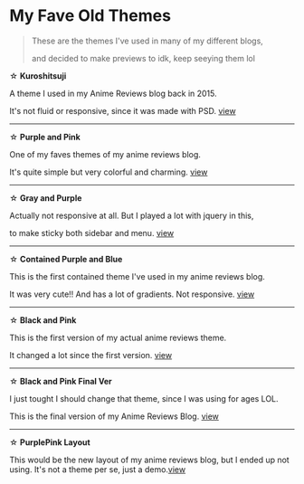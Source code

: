 <h1>My Fave Old Themes</h1>
<blockquote> These are the themes I've used in many of my different blogs, <p>and decided to make previews to idk, keep seeying them lol</blockquote>
☆ <b>Kuroshitsuji</b> <p>
 A theme I used in my Anime Reviews blog back in 2015. <p>It's not fluid or responsive, since it was made with PSD. <a href="https://bishonenlover.github.io/todorokiscute/themes/kuroshitsuji.html">view</a>
  <hr />
☆ <b>Purple and Pink</b><p>
One of my faves themes of my anime reviews blog. <p>It's quite simple but very colorful and charming. <a href="https://bishonenlover.github.io/todorokiscute/themes/roxo-rosa-preferido.html">view</a>
  <hr />
☆ <b>Gray and Purple</b><p>
Actually not responsive at all. But I played a lot with jquery in this, <p>to make sticky both sidebar and menu. <a href="https://bishonenlover.github.io/todorokiscute/themes/151218.html">view</a>
  <hr />
☆ <b>Contained Purple and Blue</b><p>
  This is the first contained theme I've used in my anime reviews blog.<p> It was very cute!! And has a lot of gradients. Not responsive. <a href="https://bishonenlover.github.io/todorokiscute/themes/contained-eichi.html">view</a>
  <hr />
☆ <b>Black and Pink </b><p>
  This is the first version of my actual anime reviews theme. <p>It changed a lot since the first version. <a href="https://bishonenlover.github.io/todorokiscute/themes/black-and-pink-ver1.html">view</a>
<hr />
☆ <b>Black and Pink Final Ver</b><p>
 I just tought I should change that theme, since I was using for ages LOL. <p> This is the final version of my Anime Reviews Blog. <a href="https://bishonenlover.github.io/todorokiscute/themes/black-and-pink-final.html">view</a>
  
  <hr />
☆ <b>PurplePink Layout</b><p>
 This would be the new layout of my anime reviews blog, but I ended up not using. It's not a theme per se, just a demo.<a href="https://bishonenlover.github.io/todorokiscute/themes/purplepink-layout.html">view</a>
  
